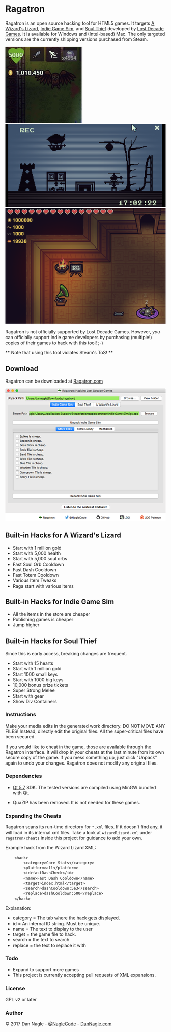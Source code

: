 # Ragatron

Ragatron is an open source hacking tool for HTML5 games. It targets [A Wizard's Lizard](http://www.wizardslizard.com), [Indie Game Sim](http://www.indiegamesim.com), and [Soul Thief](http://www.wizardslizard.com) developed by [Lost Decade Games](http://www.lostdecadegames.com). It is available for Windows and (Intel-based) Mac. The only targeted versions are the currently shipping versions purchased from Steam.

![AWL hack screenshot](githubscreenshots/hacked_awl_crop.jpg)
![IGS hack screenshot](githubscreenshots/igs_own_all.png)
![Soul Thief hack screenshot](githubscreenshots/soulthief.png)


Ragatron is not officially supported by Lost Decade Games. However, *you* can officially support indie game developers by purchasing (multiple!) copies of their games to hack with this tool! ;-)

** Note that using this tool violates Steam's ToS! **

## Download

Ragatron can be downloaded at  [Ragatron.com](http://ragatron.com/)

![Ragatron UI](githubscreenshots/ragatronui.png)


## Built-in Hacks for A Wizard's Lizard

- Start with 1 million gold
- Start with 5,000 health
- Start with 5,000 soul orbs
- Fast Soul Orb Cooldown
- Fast Dash Cooldown
- Fast Totem Cooldown
- Various Item Tweaks
- Raga start with various items


## Built-in Hacks for Indie Game Sim
- All the items in the store are cheaper
- Publishing games is cheaper
- Jump higher



## Built-in Hacks for Soul Thief
Since this is early access, breaking changes are frequent.

- Start with 15 hearts
- Start with 1 million gold
- Start 1000 small keys
- Start with 1000 big keys
- 10,000 bonus prize tickets
- Super Strong Melee
- Start with gear
- Show Div Containers


### Instructions


Make your media edits in the generated work directory. DO NOT MOVE ANY FILES! Instead, directly edit the original files.  All the super-critical files have been secured.

If you would like to cheat in the game, those are available through the Ragatron interface. It will drop in your cheats at the last minute from its own secure copy of the game. If you mess something up, just click "Unpack" again to undo your changes. Ragatron does not modify any original files.


### Dependencies

- [Qt 5.7](http://www.qt.io/) SDK. The tested versions are compiled using MinGW bundled with Qt.

- QuaZIP has been removed. It is not needed for these games.

### Expanding the Cheats

Ragatron scans its run-time directory for `*.xml` files. If it doesn't find any, it will load in its internal xml files. Take a look at `wizardlizard.xml` under `ragatron/cheats` inside this project for guidance to add your own.


Example hack from the Wizard Lizard XML:
```
    <hack>
        <category>Core Stats</category>
        <platform>all</platform>
        <id>fastDashCheck</id>
        <name>Fast Dash Cooldown</name>
        <target>index.html</target>
        <search>dashCooldown:5e3</search>
        <replace>dashCooldown:500</replace>
    </hack>
```

Explanation:

 * category = The tab where the hack gets displayed.
 * id = An internal ID string. Must be unique.
 * name = The text to display to the user
 * target = the game file to hack.
 * search = the text to search
 * replace = the text to replace it with




### Todo
- Expand to support more games
- This project is currently accepting pull requests of XML expansions.  



### License

GPL v2 or later


### Author
&copy; 2017 Dan Nagle -  [@NagleCode](http://twitter.com/NagleCode) - [DanNagle.com](http://DanNagle.com)
